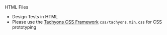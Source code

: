 HTML Files

- Design Tests in HTML
- Please use the [Tachyons CSS Framework](http://tachyons.io) `css/tachyons.min.css` for CSS prototyping